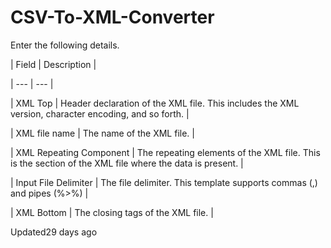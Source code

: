 # CSV-To-XML-Converter

Enter the following details.

| Field | Description |

| --- | --- |

| XML Top | Header declaration of the XML file. This includes the XML version, character encoding, and so forth. |

| XML file name | The name of the XML file. |

| XML Repeating Component | The repeating elements of the XML file. This is the section of the XML file where the data is present. |

| Input File Delimiter | The file delimiter. This template supports commas (,) and pipes (%>%) |

| XML Bottom | The closing tags of the XML file. |



Updated29 days ago